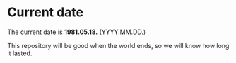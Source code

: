 # Current date

The current date is **1981.05.18.** (YYYY.MM.DD.)

This repository will be good when the world ends, so we will know how long it lasted.